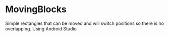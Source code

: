 # MovingBlocks

Simple rectangles that can be moved and will switch positions so there is no overlapping.
Using Android Studio
